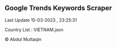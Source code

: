 

## Google Trends Keywords Scraper 
 
Last Update 15-03-2023 , 23:25:31

Country List :
VIETNAM.json



© Abdul Muttaqin 
